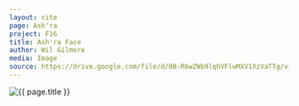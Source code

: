 ```yaml
---
layout: cite
page: Ash'ra
project: F16
title: Ash'ra Face
author: Wil Gilmore
media: Image
source: https://drive.google.com/file/d/0B-R6wZWb9lqhVFlwMXV1XzVaTTg/view?usp=sharing
---
```

![{{ page.title }}](/projects/F16/characters/ashra/face.jpg)
